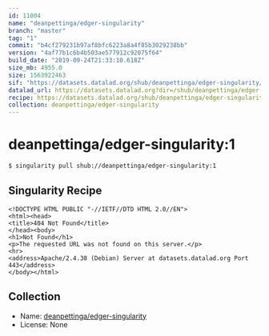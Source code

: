 ```yaml
---
id: 11004
name: "deanpettinga/edger-singularity"
branch: "master"
tag: "1"
commit: "b4cf279231b97af8bfc6223a8a4f85b3029238bb"
version: "4af77b1c6b4b503ae577912c92075f64"
build_date: "2019-09-24T21:33:10.618Z"
size_mb: 4955.0
size: 1563922463
sif: "https://datasets.datalad.org/shub/deanpettinga/edger-singularity/1/2019-09-24-b4cf2792-4af77b1c/4af77b1c6b4b503ae577912c92075f64.sif"
datalad_url: https://datasets.datalad.org?dir=/shub/deanpettinga/edger-singularity/1/2019-09-24-b4cf2792-4af77b1c/
recipe: https://datasets.datalad.org/shub/deanpettinga/edger-singularity/1/2019-09-24-b4cf2792-4af77b1c/Singularity
collection: deanpettinga/edger-singularity
---
```


# deanpettinga/edger-singularity:1

```bash
$ singularity pull shub://deanpettinga/edger-singularity:1
```

## Singularity Recipe

```singularity
<!DOCTYPE HTML PUBLIC "-//IETF//DTD HTML 2.0//EN">
<html><head>
<title>404 Not Found</title>
</head><body>
<h1>Not Found</h1>
<p>The requested URL was not found on this server.</p>
<hr>
<address>Apache/2.4.38 (Debian) Server at datasets.datalad.org Port 443</address>
</body></html>
```

## Collection

 - Name: [deanpettinga/edger-singularity](https://github.com/deanpettinga/edger-singularity)
 - License: None

